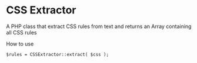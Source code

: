 # CSS Extractor
A PHP class that extract CSS rules from text and returns an Array containing all CSS rules

How to use

<code>$rules = CSSExtractor::extract( $css );</code>
